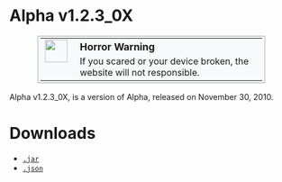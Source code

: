 # Alpha v1.2.3_0X

<table style="background-color: #F8F9FA; border: 1px solid #A2A9B1; width: 80%; margin: 1em auto; padding: 0.2em;">
  <tr>
    <td style="width: 40px; vertical-align: top;"><img src="/minecraft.jar/stop.png" height="40px" width="40px"></td>
    <td style="padding: 0.25em 0.9em;">
      <div style="font-weight: bold; font-size: 1.1em; margin-bottom: 0.25em;">Horror Warning</div>
      <div>If you scared or your device broken, the website will not responsible.</div>
    </td>
  </tr>
</table>

Alpha v1.2.3_0X, is a version of Alpha, released on November 30, 2010.

# Downloads

- <a href="a1.2.3_0x/a1.2.3_0x.jar" download><code>.jar</code></a>
- <a href="a1.2.3_0x/a1.2.3_0x.json" download><code>.json</code></a>
